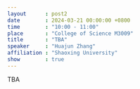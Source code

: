```yaml
---
layout      : post2
date        : 2024-03-21 00:00:00 +0800
time        : "10:00 - 11:00"
place       : "College of Science M3009"
title       : "TBA"
speaker     : "Huajun Zhang"
affiliation : "Shaoxing University"
show        : true
---
```


TBA

